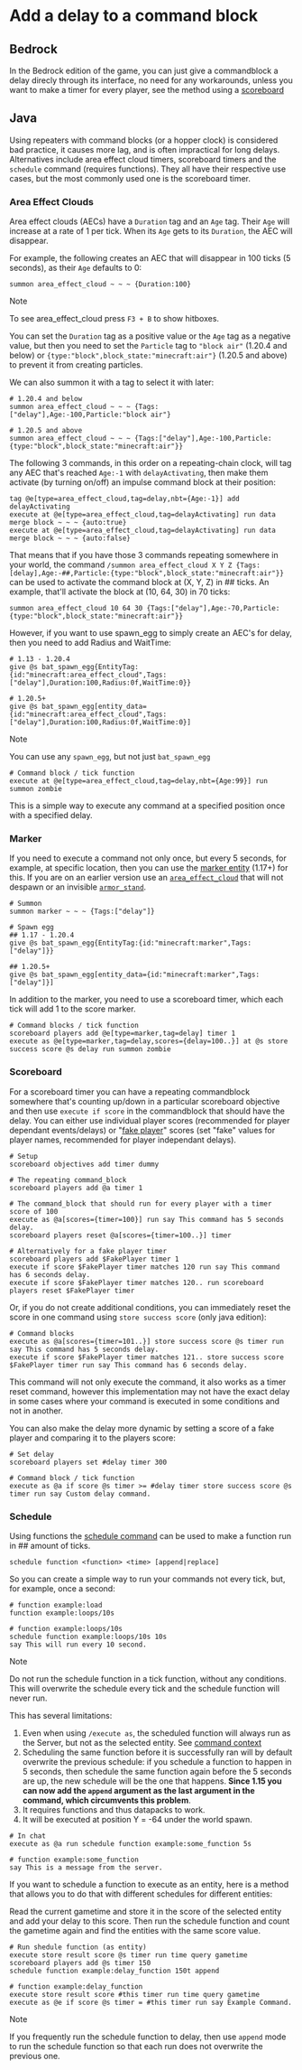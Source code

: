 
# Add a delay to a command block

## Bedrock

In the Bedrock edition of the game, you can just give a commandblock a delay direcly through its interface, no need for any workarounds, unless you want to make a timer for every player, see the method using a [scoreboard](#scoreboard)

## Java 

Using repeaters with command blocks (or a hopper clock) is considered bad practice, it causes more lag, and is often impractical for long delays. Alternatives include area effect cloud timers, scoreboard timers and the `schedule` command (requires functions). They all have their respective use cases, but the most commonly used one is the scoreboard timer.

### Area Effect Clouds

Area effect clouds (AECs) have a `Duration` tag and an `Age` tag. Their `Age` will increase at a rate of 1 per tick. When its `Age` gets to its `Duration`, the AEC will disappear.

For example, the following creates an AEC that will disappear in 100 ticks (5 seconds), as their `Age` defaults to 0:

    summon area_effect_cloud ~ ~ ~ {Duration:100}

> [!NOTE]
> To see area_effect_cloud press `F3 + B` to show hitboxes.

You can set the `Duration` tag as a positive value or the `Age` tag as a negative value, but then you need to set the `Particle` tag to `"block air"` (1.20.4 and below) or `{type:"block",block_state:"minecraft:air"}` (1.20.5 and above) to prevent it from creating particles.

We can also summon it with a tag to select it with later:

    # 1.20.4 and below
    summon area_effect_cloud ~ ~ ~ {Tags:["delay"],Age:-100,Particle:"block air"} 

    # 1.20.5 and above
    summon area_effect_cloud ~ ~ ~ {Tags:["delay"],Age:-100,Particle:{type:"block",block_state:"minecraft:air"}} 

The following 3 commands, in this order on a repeating-chain clock, will tag any AEC that's reached `Age:-1` with `delayActivating`, then make them activate (by turning on/off) an impulse command block at their position:

    tag @e[type=area_effect_cloud,tag=delay,nbt={Age:-1}] add delayActivating
    execute at @e[type=area_effect_cloud,tag=delayActivating] run data merge block ~ ~ ~ {auto:true}
    execute at @e[type=area_effect_cloud,tag=delayActivating] run data merge block ~ ~ ~ {auto:false}

That means that if you have those 3 commands repeating somewhere in your world, the command `/summon area_effect_cloud X Y Z {Tags:[delay],Age:-##,Particle:{type:"block",block_state:"minecraft:air"}}` can be used to activate the command block at (X, Y, Z) in ## ticks. An example, that'll activate the block at (10, 64, 30) in 70 ticks:

    summon area_effect_cloud 10 64 30 {Tags:["delay"],Age:-70,Particle:{type:"block",block_state:"minecraft:air"}}

However, if you want to use spawn_egg to simply create an AEC's for delay, then you need to add Radius and WaitTime:

    # 1.13 - 1.20.4
    give @s bat_spawn_egg{EntityTag:{id:"minecraft:area_effect_cloud",Tags:["delay"],Duration:100,Radius:0f,WaitTime:0}}
    
    # 1.20.5+
    give @s bat_spawn_egg[entity_data={id:"minecraft:area_effect_cloud",Tags:["delay"],Duration:100,Radius:0f,WaitTime:0}]

> [!NOTE]
> You can use any `spawn_egg`, but not just `bat_spawn_egg`

    # Command block / tick function
    execute at @e[type=area_effect_cloud,tag=delay,nbt={Age:99}] run summon zombie

This is a simple way to execute any command at a specified position once with a specified delay.

### Marker

If you need to execute a command not only once, but every 5 seconds, for example, at specific location, then you can use the [marker entity](https://minecraft.wiki/w/Marker) (1.17+) for this. If you are on an earlier version use an [`area_effect_cloud`](https://minecraft.wiki/w/Lingering_Potion#Area_effect_cloud) that will not despawn or an invisible [`armor_stand`](https://minecraft.wiki/w/Armor_Stand).

    # Summon
    summon marker ~ ~ ~ {Tags:["delay"]}
    
    # Spawn egg
    ## 1.17 - 1.20.4
    give @s bat_spawn_egg{EntityTag:{id:"minecraft:marker",Tags:["delay"]}}
    
    ## 1.20.5+
    give @s bat_spawn_egg[entity_data={id:"minecraft:marker",Tags:["delay"]}]

In addition to the marker, you need to use a scoreboard timer, which each tick will add 1 to the score marker.

    # Command blocks / tick function
    scoreboard players add @e[type=marker,tag=delay] timer 1
    execute as @e[type=marker,tag=delay,scores={delay=100..}] at @s store success score @s delay run summon zombie

### Scoreboard

For a scoreboard timer you can have a repeating commandblock somewhere that's counting up/down in a particular scoreboard objective and then use `execute if score` in the commandblock that should have the delay. You can either use individual player scores (recommended for player dependant events/delays) or "[fake player](/wiki/questions/fakeplayer)" scores (set "fake" values for player names, recommended for player independant delays).

    # Setup
    scoreboard objectives add timer dummy
    
    # The repeating command_block
    scoreboard players add @a timer 1

    # The command_block that should run for every player with a timer score of 100
    execute as @a[scores={timer=100}] run say This command has 5 seconds delay.
    scoreboard players reset @a[scores={timer=100..}] timer

    # Alternatively for a fake player timer
    scoreboard players add $FakePlayer timer 1
    execute if score $FakePlayer timer matches 120 run say This command has 6 seconds delay.
    execute if score $FakePlayer timer matches 120.. run scoreboard players reset $FakePlayer timer

Or, if you do not create additional conditions, you can immediately reset the score in one command using `store success score` (only java edition):

    # Command blocks
    execute as @a[scores={timer=101..}] store success score @s timer run say This command has 5 seconds delay.
    execute if score $FakePlayer timer matches 121.. store success score $FakePlayer timer run say This command has 6 seconds delay.

This command will not only execute the command, it also works as a timer reset command, however this implementation may not have the exact delay in some cases where your command is executed in some conditions and not in another.

You can also make the delay more dynamic by setting a score of a fake player and comparing it to the players score:

    # Set delay
    scoreboard players set #delay timer 300
    
    # Command block / tick function
    execute as @a if score @s timer >= #delay timer store success score @s timer run say Custom delay command.

### Schedule

Using functions the [schedule command](https://minecraft.wiki/Commands/schedule) can be used to make a function run in ## amount of ticks.

    schedule function <function> <time> [append|replace]

So you can create a simple way to run your commands not every tick, but, for example, once a second:

    # function example:load
    function example:loops/10s
    
    # function example:loops/10s
    schedule function example:loops/10s 10s
    say This will run every 10 second.

> [!NOTE]
> Do not run the schedule function in a tick function, without any conditions. This will overwrite the schedule every tick and the schedule function will never run.

This has several limitations:

1. Even when using `/execute as`, the scheduled function will always run as the Server, but not as the selected entity. See [command context](wiki/questions/commandcontext)
2. Scheduling the same function before it is successfully ran will by default overwrite the previous schedule: if you schedule a function to happen in 5 seconds, then schedule the same function again before the 5 seconds are up, the new schedule will be the one that happens. **Since 1.15 you can now add the `append` argument as the last argument in the command, which circumvents this problem**.  
3. It requires functions and thus datapacks to work.
4. It will be executed at position Y = -64 under the world spawn.

```
# In chat
execute as @a run schedule function example:some_function 5s

# function example:some_function
say This is a message from the server.
```

If you want to schedule a function to execute as an entity, here is a method that allows you to do that with different schedules for different entities:

Read the current gametime and store it in the score of the selected entity and add your delay to this score. Then run the schedule function and count the gametime again and find the entities with the same score value.

    # Run shedule function (as entity)
    execute store result score @s timer run time query gametime
    scoreboard players add @s timer 150
    schedule function example:delay_function 150t append
    
    # function example:delay_function
    execute store result score #this timer run time query gametime
    execute as @e if score @s timer = #this timer run say Example Command.

> [!NOTE]
> If you frequently run the schedule function to delay, then use `append` mode to run the schedule function so that each run does not overwrite the previous one.

